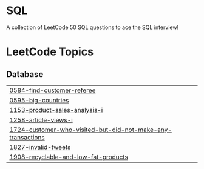 # SQL
A collection of LeetCode 50 SQL questions to ace the SQL interview!

<!---LeetCode Topics Start-->
# LeetCode Topics
## Database
|  |
| ------- |
| [0584-find-customer-referee](https://github.com/iamnkr67/SQL/tree/master/0584-find-customer-referee) |
| [0595-big-countries](https://github.com/iamnkr67/SQL/tree/master/0595-big-countries) |
| [1153-product-sales-analysis-i](https://github.com/iamnkr67/SQL/tree/master/1153-product-sales-analysis-i) |
| [1258-article-views-i](https://github.com/iamnkr67/SQL/tree/master/1258-article-views-i) |
| [1724-customer-who-visited-but-did-not-make-any-transactions](https://github.com/iamnkr67/SQL/tree/master/1724-customer-who-visited-but-did-not-make-any-transactions) |
| [1827-invalid-tweets](https://github.com/iamnkr67/SQL/tree/master/1827-invalid-tweets) |
| [1908-recyclable-and-low-fat-products](https://github.com/iamnkr67/SQL/tree/master/1908-recyclable-and-low-fat-products) |
<!---LeetCode Topics End-->
